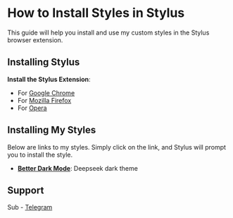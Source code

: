 # How to Install Styles in Stylus

This guide will help you install and use my custom styles in the Stylus browser extension.

## Installing Stylus

**Install the Stylus Extension**:
   - For [Google Chrome](https://chrome.google.com/webstore/detail/stylus/clngdbkpkpeebahjckkjfobafhncgmne)
   - For [Mozilla Firefox](https://addons.mozilla.org/en-US/firefox/addon/styl-us/)
   - For [Opera](https://addons.opera.com/en/extensions/privacy_policy/27c0f4146c879f67a91b70f93f4eee4a01846fdd/)

## Installing My Styles

Below are links to my styles. Simply click on the link, and Stylus will prompt you to install the style.

- **[Better Dark Mode](https://userstyles.world/style/20612/better-dark-mode)**: Deepseek dark theme

## Support

Sub - [Telegram](https://t.me/mylousyfate)
